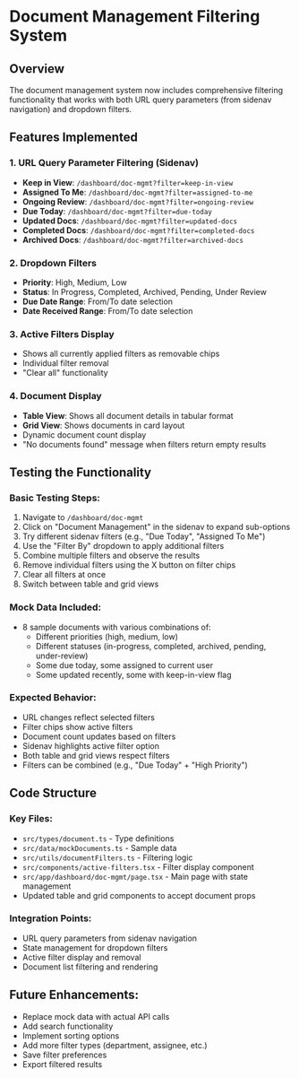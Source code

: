 # Document Management Filtering System

## Overview
The document management system now includes comprehensive filtering functionality that works with both URL query parameters (from sidenav navigation) and dropdown filters.

## Features Implemented

### 1. URL Query Parameter Filtering (Sidenav)
- **Keep in View**: `/dashboard/doc-mgmt?filter=keep-in-view`
- **Assigned To Me**: `/dashboard/doc-mgmt?filter=assigned-to-me`
- **Ongoing Review**: `/dashboard/doc-mgmt?filter=ongoing-review`
- **Due Today**: `/dashboard/doc-mgmt?filter=due-today`
- **Updated Docs**: `/dashboard/doc-mgmt?filter=updated-docs`
- **Completed Docs**: `/dashboard/doc-mgmt?filter=completed-docs`
- **Archived Docs**: `/dashboard/doc-mgmt?filter=archived-docs`

### 2. Dropdown Filters
- **Priority**: High, Medium, Low
- **Status**: In Progress, Completed, Archived, Pending, Under Review
- **Due Date Range**: From/To date selection
- **Date Received Range**: From/To date selection

### 3. Active Filters Display
- Shows all currently applied filters as removable chips
- Individual filter removal
- "Clear all" functionality

### 4. Document Display
- **Table View**: Shows all document details in tabular format
- **Grid View**: Shows documents in card layout
- Dynamic document count display
- "No documents found" message when filters return empty results

## Testing the Functionality

### Basic Testing Steps:
1. Navigate to `/dashboard/doc-mgmt`
2. Click on "Document Management" in the sidenav to expand sub-options
3. Try different sidenav filters (e.g., "Due Today", "Assigned To Me")
4. Use the "Filter By" dropdown to apply additional filters
5. Combine multiple filters and observe the results
6. Remove individual filters using the X button on filter chips
7. Clear all filters at once
8. Switch between table and grid views

### Mock Data Included:
- 8 sample documents with various combinations of:
  - Different priorities (high, medium, low)
  - Different statuses (in-progress, completed, archived, pending, under-review)
  - Some due today, some assigned to current user
  - Some updated recently, some with keep-in-view flag

### Expected Behavior:
- URL changes reflect selected filters
- Filter chips show active filters
- Document count updates based on filters
- Sidenav highlights active filter option
- Both table and grid views respect filters
- Filters can be combined (e.g., "Due Today" + "High Priority")

## Code Structure

### Key Files:
- `src/types/document.ts` - Type definitions
- `src/data/mockDocuments.ts` - Sample data
- `src/utils/documentFilters.ts` - Filtering logic
- `src/components/active-filters.tsx` - Filter display component
- `src/app/dashboard/doc-mgmt/page.tsx` - Main page with state management
- Updated table and grid components to accept document props

### Integration Points:
- URL query parameters from sidenav navigation
- State management for dropdown filters
- Active filter display and removal
- Document list filtering and rendering

## Future Enhancements:
- Replace mock data with actual API calls
- Add search functionality
- Implement sorting options
- Add more filter types (department, assignee, etc.)
- Save filter preferences
- Export filtered results